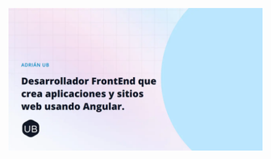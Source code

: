 ![(![Adrián UB](https://raw.githubusercontent.com/adrian-ub/adrianub.dev/main/src/assets/default-og.png))](https://raw.githubusercontent.com/adrian-ub/adrianub.dev/main/src/assets/default-og.png)
